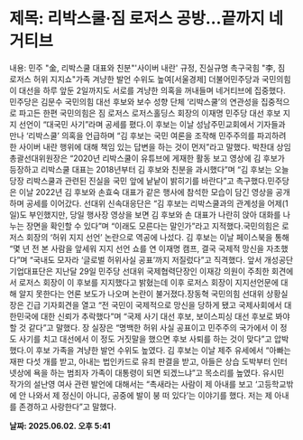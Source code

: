 # **제목: 리박스쿨·짐 로저스 공방…끝까지 네거티브**

  내용: 민주 "金, 리박스쿨 대표와 친분"'사이버 내란' 규정, 진실규명 촉구국힘 "李, 짐 로저스 허위 지지쇼"가족 겨냥한 발언 수위도 높여[서울경제] 더불어민주당과 국민의힘이 대선을 하루 앞둔 2일까지도 서로를 겨냥한 의혹을 꺼내들며 네거티브에 집중했다. 민주당은 김문수 국민의힘 대선 후보와 보수 성향 단체 ‘리박스쿨’의 연관성을 집중적으로 파고든 한편 국민의힘은 짐 로저스 로저스홀딩스 회장의 이재명 민주당 대선 후보 지지 선언이 “대국민 사기”라며 공세를 폈다.이 후보는 이날 성남주민교회에서 기자들과 만나 ‘리박스쿨’ 의혹을 언급하며 “김 후보는 국민 여론을 조작해 민주주의를 파괴하려 한 사이버 내란 행위에 대해 책임 있는 답변을 하는 것이 먼저”라고 말했다. 박찬대 상임총괄선대위원장은 “2020년 리박스쿨이 유튜브에 게재한 활동 보고 영상에 김 후보가 등장하고 리박스쿨 대표는 2018년부터 김 후보와 친분을 과시했다”며 “김 후보는 오늘 당장 리박스쿨과 관련된 진실을 국민 앞에 낱낱이 밝히기를 바란다”고 촉구했다.민주당은 이날 2022년 김 후보와 손효숙 대표가 같은 행사에 참석한 모습이 담긴 영상을 공개하며 공세를 이어갔다. 선대위 신속대응단은 “김 후보는 리박스쿨과의 관계성을 어제(1일)도 부인했지만, 당일 행사장 영상을 보면 김 후보와 손 대표가 나란히 앉아 대화를 나누는 장면을 확인할 수 있다”며 “이래도 모른다는 말인가”라고 지적했다.국민의힘은 로저스 회장의 ‘허위 지지 선언’ 논란으로 역공에 나섰다. 김 후보는 이날 페이스북을 통해 “몇 년 전 본 사람을 앞세워 지지 선언 쇼를 연 이재명 캠프, 결국 국제적 망신을 자초했다”며 “국내도 모자라 ‘글로벌 허위사실 공표’까지 저질렀다”고 직격했다. 앞서 개성공단 기업대표단은 지난달 29일 민주당 선대위 국제협력단장인 이재강 의원이 주최한 회견에서 로저스 회장이 이 후보를 지지했다고 밝혔는데 이후 로저스 회장이 지지선언문에 대해 알지 못한다는 언론 보도가 나오며 논란이 불거졌다.장동혁 국민의힘 선대위 상황실장은 긴급 기자회견을 열고 “전 국민이 국제적으로 망신을 당하게 됐고 국제사회에서 대한민국에 대한 신뢰가 추락했다”며 “국제 사기 대선 후보, 보이스피싱 대선 후보로 봐야 할 것 같다”고 말했다. 장 실장은 “명백한 허위 사실 공표이고 민주주의 국가에서 이 정도 사기를 치고 대선에서 이 정도 거짓말을 했으면 후보 사퇴를 하는 것이 맞다”고 압박했다.이 후보 가족을 겨냥한 발언 수위도 높였다. 김 후보는 이날 제주 유세에서 “아빠는 재판 다섯 개를 받고, 아내는 법인카드로 유죄 판결을 받고, 아들은 상습 도박부터 인터넷상에 욕을 하는 범죄자 가족이 대통령이 되면 되겠느냐”고 목소리를 높였다. 유시민 작가의 설난영 여사 관련 발언에 대해서는 “촉새라는 사람이 제 아내를 보고 ‘고등학교밖에 안 나와서 제 정신이 아니다, 공중에 발이 붕 떠 있다’는 이야기를 했다. 저는 제 아내를 존경하고 사랑한다”고 말했다.

  **날짜: 2025.06.02. 오후 5:41**